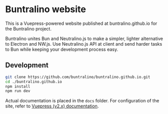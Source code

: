 # Buntralino website

This is a Vuepress-powered website published at buntralino.github.io for the Buntralino project.

Buntralino unites Bun and Neutralino.js to make a simpler, lighter alternative to Electron and NW.js. Use Neutralino.js API at client and send harder tasks to Bun while keeping your development process easy.

## Development

```sh
git clone https://github.com/buntralino/buntralino.github.io.git
cd ./buntralino.github.io
npm install
npm run dev
```

Actual documentation is placed in the `docs` folder. For configuration of the site, refer to [Vuepress (v2.x) documentation](https://v2.vuepress.vuejs.org/guide/configuration.html).